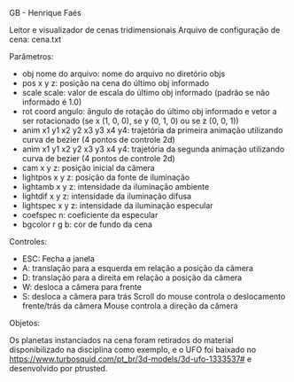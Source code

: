 GB - Henrique Faés

Leitor e visualizador de cenas tridimensionais
Arquivo de configuração de cena: cena.txt

Parâmetros:

- obj nome do arquivo: nome do arquivo no diretório objs
- pos x y z: posição na cena do último obj informado
- scale scale: valor de escala do último obj informado (padrão se não informado é 1.0)
- rot coord angulo: ângulo de rotação do último obj informado e vetor a ser rotacionado (se x (1, 0, 0), se y (0, 1, 0) ou se z (0, 0, 1))
- anim x1 y1 x2 y2 x3 y3 x4 y4: trajetória da primeira animação utilizando curva de bezier (4 pontos de controle 2d)
- anim x1 y1 x2 y2 x3 y3 x4 y4: trajetória da segunda animação utilizando curva de bezier (4 pontos de controle 2d)
- cam x y z: posição inicial da câmera
- lightpos x y z: posição da fonte de iluminação
- lightamb x y z: intensidade da iluminação ambiente
- lightdif x y z: intensidade da iluminação difusa
- lightspec x y z: intensidade da iluminação especular
- coefspec n: coeficiente da especular
- bgcolor r g b: cor de fundo da cena

Controles:

- ESC: Fecha a janela
- A: translação para a esquerda em relação a posição da câmera
- D: translação para a direita em relação a posição da câmera
- W: desloca a câmera para frente
- S: desloca a câmera para trás
Scroll do mouse controla o deslocamento frente/trás da câmera
Mouse controla a direção da câmera

Objetos:

Os planetas instanciados na cena foram retirados do material disponibilizado na disciplina como exemplo, e o UFO foi baixado no https://www.turbosquid.com/pt_br/3d-models/3d-ufo-1333537# e desenvolvido por ptrusted.
